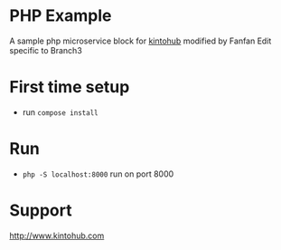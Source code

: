 # PHP Example

A sample php microservice block for [kintohub](http://kintohub.com) modified by Fanfan
Edit specific to Branch3


# First time setup

* run `compose install`

# Run

* `php -S localhost:8000` run on port 8000

# Support

http://www.kintohub.com
